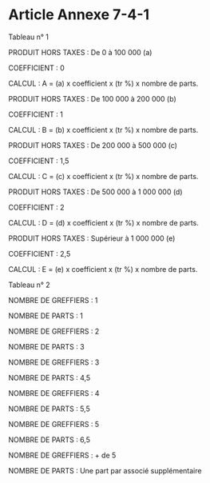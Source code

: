 # Article Annexe 7-4-1

Tableau n° 1

PRODUIT HORS TAXES : De 0 à 100 000  (a)

COEFFICIENT : 0

CALCUL : A = (a) x coefficient x (tr %) x nombre de parts.

PRODUIT HORS TAXES : De 100 000 à 200 000  (b)

COEFFICIENT : 1

CALCUL : B = (b) x coefficient x (tr %) x nombre de parts.

PRODUIT HORS TAXES : De 200 000 à 500 000  (c)

COEFFICIENT : 1,5

CALCUL : C = (c) x coefficient x (tr %) x nombre de parts.

PRODUIT HORS TAXES : De 500 000 à 1 000 000  (d)

COEFFICIENT : 2

CALCUL : D = (d) x coefficient x (tr %) x nombre de parts.

PRODUIT HORS TAXES : Supérieur à 1 000 000  (e)

COEFFICIENT : 2,5

CALCUL : E = (e) x coefficient x (tr %) x nombre de parts.

Tableau n° 2

NOMBRE DE GREFFIERS : 1

NOMBRE DE PARTS : 1

NOMBRE DE GREFFIERS : 2

NOMBRE DE PARTS : 3

NOMBRE DE GREFFIERS : 3

NOMBRE DE PARTS : 4,5

NOMBRE DE GREFFIERS : 4

NOMBRE DE PARTS : 5,5

NOMBRE DE GREFFIERS : 5

NOMBRE DE PARTS : 6,5

NOMBRE DE GREFFIERS : + de 5

NOMBRE DE PARTS : Une part par associé supplémentaire